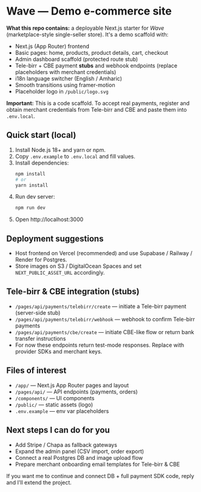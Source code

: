 # Wave — Demo e-commerce site

**What this repo contains:** a deployable Next.js starter for *Wave* (marketplace-style single-seller store).
It's a demo scaffold with:
- Next.js (App Router) frontend
- Basic pages: home, products, product details, cart, checkout
- Admin dashboard scaffold (protected route stub)
- Tele-birr + CBE payment **stubs** and webhook endpoints (replace placeholders with merchant credentials)
- i18n language switcher (English / Amharic)
- Smooth transitions using framer-motion
- Placeholder logo in `/public/logo.svg`

**Important:** This is a code scaffold. To accept real payments, register and obtain merchant credentials from Tele-birr and CBE and paste them into `.env.local`.

## Quick start (local)
1. Install Node.js 18+ and yarn or npm.
2. Copy `.env.example` to `.env.local` and fill values.
3. Install dependencies:
   ```bash
   npm install
   # or
   yarn install
   ```
4. Run dev server:
   ```bash
   npm run dev
   ```
5. Open http://localhost:3000

## Deployment suggestions
- Host frontend on Vercel (recommended) and use Supabase / Railway / Render for Postgres.
- Store images on S3 / DigitalOcean Spaces and set `NEXT_PUBLIC_ASSET_URL` accordingly.

## Tele-birr & CBE integration (stubs)
- `/pages/api/payments/telebirr/create` — initiate a Tele-birr payment (server-side stub)
- `/pages/api/payments/telebirr/webhook` — webhook to confirm Tele-birr payments
- `/pages/api/payments/cbe/create` — initiate CBE-like flow or return bank transfer instructions
- For now these endpoints return test-mode responses. Replace with provider SDKs and merchant keys.

## Files of interest
- `/app/` — Next.js App Router pages and layout
- `/pages/api/` — API endpoints (payments, orders)
- `/components/` — UI components
- `/public/` — static assets (logo)
- `.env.example` — env var placeholders

## Next steps I can do for you
- Add Stripe / Chapa as fallback gateways
- Expand the admin panel (CSV import, order export)
- Connect a real Postgres DB and image upload flow
- Prepare merchant onboarding email templates for Tele-birr & CBE

If you want me to continue and connect DB + full payment SDK code, reply and I'll extend the project.
